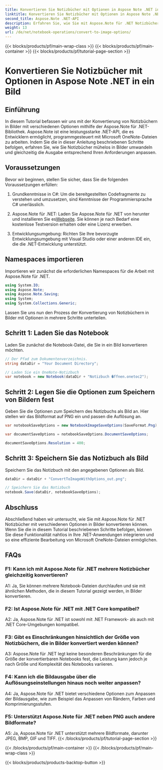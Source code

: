 ```yaml
---
title: Konvertieren Sie Notizbücher mit Optionen in Aspose Note .NET in ein Bild
linktitle: Konvertieren Sie Notizbücher mit Optionen in Aspose Note .NET in ein Bild
second_title: Aspose.Note .NET-API
description: Erfahren Sie, wie Sie mit Aspose.Note für .NET Notizbücher mit anpassbaren Optionen in Bilder konvertieren.
weight: 13
url: /de/net/notebook-operations/convert-to-image-options/
---
```


{{< blocks/products/pf/main-wrap-class >}}
{{< blocks/products/pf/main-container >}}
{{< blocks/products/pf/tutorial-page-section >}}

# Konvertieren Sie Notizbücher mit Optionen in Aspose Note .NET in ein Bild

## Einführung

In diesem Tutorial befassen wir uns mit der Konvertierung von Notizbüchern in Bilder mit verschiedenen Optionen mithilfe der Aspose.Note für .NET-Bibliothek. Aspose.Note ist eine leistungsstarke .NET-API, die es Entwicklern ermöglicht, programmgesteuert mit Microsoft OneNote-Dateien zu arbeiten. Indem Sie die in dieser Anleitung beschriebenen Schritte befolgen, erfahren Sie, wie Sie Notizbücher mühelos in Bilder umwandeln und gleichzeitig die Ausgabe entsprechend Ihren Anforderungen anpassen.

## Voraussetzungen

Bevor wir beginnen, stellen Sie sicher, dass Sie die folgenden Voraussetzungen erfüllen:

1. Grundkenntnisse in C#: Um die bereitgestellten Codefragmente zu verstehen und umzusetzen, sind Kenntnisse der Programmiersprache C# unerlässlich.

2.  Aspose.Note für .NET: Laden Sie Aspose.Note für .NET von herunter und installieren Sie es[Webseite](https://releases.aspose.com/note/net/). Sie können je nach Bedarf eine kostenlose Testversion erhalten oder eine Lizenz erwerben.

3. Entwicklungsumgebung: Richten Sie Ihre bevorzugte Entwicklungsumgebung mit Visual Studio oder einer anderen IDE ein, die die .NET-Entwicklung unterstützt.

## Namespaces importieren

Importieren wir zunächst die erforderlichen Namespaces für die Arbeit mit Aspose.Note für .NET.

```csharp
using System.IO;
using Aspose.Note;
using Aspose.Note.Saving;
using System;
using System.Collections.Generic;
```

Lassen Sie uns nun den Prozess der Konvertierung von Notizbüchern in Bilder mit Optionen in mehrere Schritte unterteilen.

## Schritt 1: Laden Sie das Notebook

Laden Sie zunächst die Notebook-Datei, die Sie in ein Bild konvertieren möchten.

```csharp
// Der Pfad zum Dokumentenverzeichnis.
string dataDir = "Your Document Directory";

// Laden Sie ein OneNote-Notizbuch
var notebook = new Notebook(dataDir + "Notizbuch �ffnen.onetoc2");
```

## Schritt 2: Legen Sie die Optionen zum Speichern von Bildern fest

Geben Sie die Optionen zum Speichern des Notizbuchs als Bild an. Hier stellen wir das Bildformat auf PNG ein und passen die Auflösung an.

```csharp
var notebookSaveOptions = new NotebookImageSaveOptions(SaveFormat.Png);

var documentSaveOptions = notebookSaveOptions.DocumentSaveOptions;

documentSaveOptions.Resolution = 400;
```

## Schritt 3: Speichern Sie das Notizbuch als Bild

Speichern Sie das Notizbuch mit den angegebenen Optionen als Bild.

```csharp
dataDir = dataDir + "ConvertToImageWithOptions_out.png";

// Speichern Sie das Notizbuch
notebook.Save(dataDir, notebookSaveOptions);
```

## Abschluss

Abschließend haben wir untersucht, wie Sie mit Aspose.Note für .NET Notizbücher mit verschiedenen Optionen in Bilder konvertieren können. Wenn Sie die in diesem Tutorial beschriebenen Schritte befolgen, können Sie diese Funktionalität nahtlos in Ihre .NET-Anwendungen integrieren und so eine effiziente Bearbeitung von Microsoft OneNote-Dateien ermöglichen.

## FAQs

### F1: Kann ich mit Aspose.Note für .NET mehrere Notizbücher gleichzeitig konvertieren?

A1: Ja, Sie können mehrere Notebook-Dateien durchlaufen und sie mit ähnlichen Methoden, die in diesem Tutorial gezeigt werden, in Bilder konvertieren.

### F2: Ist Aspose.Note für .NET mit .NET Core kompatibel?

A2: Ja, Aspose.Note für .NET ist sowohl mit .NET Framework- als auch mit .NET Core-Umgebungen kompatibel.

### F3: Gibt es Einschränkungen hinsichtlich der Größe von Notizbüchern, die in Bilder konvertiert werden können?

A3: Aspose.Note für .NET legt keine besonderen Beschränkungen für die Größe der konvertierbaren Notebooks fest, die Leistung kann jedoch je nach Größe und Komplexität des Notebooks variieren.

### F4: Kann ich die Bildausgabe über die Auflösungseinstellungen hinaus noch weiter anpassen?

A4: Ja, Aspose.Note für .NET bietet verschiedene Optionen zum Anpassen der Bildausgabe, wie zum Beispiel das Anpassen von Rändern, Farben und Komprimierungsstufen.

### F5: Unterstützt Aspose.Note für .NET neben PNG auch andere Bildformate?

A5: Ja, Aspose.Note für .NET unterstützt mehrere Bildformate, darunter JPEG, BMP, GIF und TIFF.
{{< /blocks/products/pf/tutorial-page-section >}}

{{< /blocks/products/pf/main-container >}}
{{< /blocks/products/pf/main-wrap-class >}}

{{< blocks/products/products-backtop-button >}}

